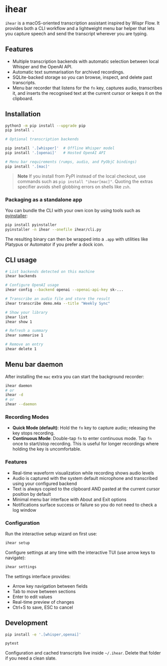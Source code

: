 # ihear

`ihear` is a macOS-oriented transcription assistant inspired by Wispr Flow. It provides
both a CLI workflow and a lightweight menu bar helper that lets you capture speech and
send the transcript wherever you are typing.

## Features

- Multiple transcription backends with automatic selection between local Whisper and
  the OpenAI API.
- Automatic text summarisation for archived recordings.
- SQLite-backed storage so you can browse, inspect, and delete past transcripts.
- Menu bar recorder that listens for the `fn` key, captures audio, transcribes it, and
  inserts the recognised text at the current cursor or keeps it on the clipboard.

## Installation

```bash
python3 -m pip install --upgrade pip
pip install .

# Optional transcription backends

pip install '.[whisper]'  # Offline Whisper model
pip install '.[openai]'   # Hosted OpenAI API

# Menu bar requirements (rumps, audio, and PyObjC bindings)
pip install '.[mac]'
```

> **Note**
> If you install from PyPI instead of the local checkout, use commands such as
> `pip install "ihear[mac]"`. Quoting the extras specifier avoids shell globbing
> errors on shells like `zsh`.

### Packaging as a standalone app

You can bundle the CLI with your own icon by using tools such as
[pyinstaller](https://pyinstaller.org/):

```bash
pip install pyinstaller
pyinstaller -n ihear --onefile ihear/cli.py
```

The resulting binary can then be wrapped into a `.app` with utilities like Platypus or
Automator if you prefer a dock icon.

## CLI usage

```bash
# List backends detected on this machine
ihear backends

# Configure OpenAI usage
ihear config --backend openai --openai-api-key sk-...

# Transcribe an audio file and store the result
ihear transcribe demo.m4a --title "Weekly Sync"

# Show your library
ihear list
ihear show 1

# Refresh a summary
ihear summarise 1

# Remove an entry
ihear delete 1
```

## Menu bar daemon

After installing the `mac` extra you can start the background recorder:

```bash
ihear daemon
# or
ihear -d
# or
ihear --daemon
```

### Recording Modes

- **Quick Mode (default)**: Hold the `fn` key to capture audio; releasing the key stops recording.
- **Continuous Mode**: Double-tap `fn` to enter continuous mode. Tap `fn` once to start/stop recording.
  This is useful for longer recordings where holding the key is uncomfortable.

### Features

- Real-time waveform visualization while recording shows audio levels
- Audio is captured with the system default microphone and transcribed using your
  configured backend
- Text is always copied to the clipboard AND pasted at the current cursor position by default
- Minimal menu bar interface with About and Exit options
- Notifications surface success or failure so you do not need to check a log window

### Configuration

Run the interactive setup wizard on first use:

```bash
ihear setup
```

Configure settings at any time with the interactive TUI (use arrow keys to navigate):

```bash
ihear settings
```

The settings interface provides:
- Arrow key navigation between fields
- Tab to move between sections
- Enter to edit values
- Real-time preview of changes
- Ctrl+S to save, ESC to cancel

## Development

```bash
pip install -e '.[whisper,openai]'

pytest
```

Configuration and cached transcripts live inside `~/.ihear`. Delete that folder if you
need a clean slate.

